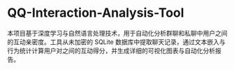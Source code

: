 # QQ-Interaction-Analysis-Tool
本项目基于深度学习与自然语言处理技术，用于自动化分析群聊和私聊中用户之间的互动亲密度。工具从未加密的 SQLite 数据库中提取聊天记录，通过文本嵌入与行为统计计算用户对之间的互动得分，并生成详细的可视化图表与自动化分析报告。
